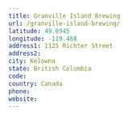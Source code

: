 ```yaml
---
title: Granville Island Brewing
url: /granville-island-brewing/
latitude: 49.8945
longitude: -119.488
address1: 1125 Richter Street
address2: 
city: Kelowna
state: British Columbia
code: 
country: Canada
phone: 
website: 
---
```


